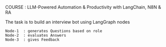 COURSE  : LLM-Powered Automation & Productivity with LangChain, N8N & RA



The task is to build an interview bot using LangGraph nodes

    Node-1  : generates Questions based on role
    Node-2  : evaluates Answers
    Node-3  : gives Feedback
